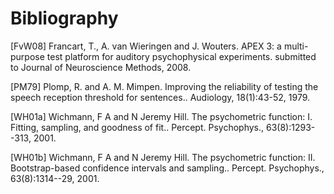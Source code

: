 # Bibliography

[FvW08]      Francart, T., A. van Wieringen and J. Wouters. APEX 3: a
             multi-purpose test platform for auditory psychophysical
             experiments. submitted to Journal of Neuroscience Methods, 2008.

[PM79]       Plomp, R. and A. M. Mimpen. Improving the reliability of testing
             the speech reception threshold for sentences.. Audiology,
             18(1):43-52, 1979.

[WH01a]      Wichmann, F A and N Jeremy Hill. The psychometric function: I.
             Fitting, sampling, and goodness of fit.. Percept. Psychophys.,
             63(8):1293--313, 2001.

[WH01b]      Wichmann, F A and N Jeremy Hill. The psychometric function: II.
             Bootstrap-based confidence intervals and sampling.. Percept.
             Psychophys., 63(8):1314--29, 2001.
